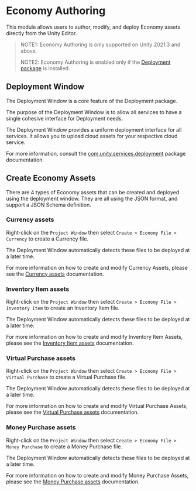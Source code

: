 # Economy Authoring

This module allows users to author, modify, and deploy Economy assets directly from the Unity Editor.

> NOTE1: Economy Authoring is only supported on Unity 2021.3 and above.
>
> NOTE2: Economy Authoring is enabled only if the [Deployment package](https://docs.unity3d.com/Packages/com.unity.services.deployment@latest) is installed.

## Deployment Window

The Deployment Window is a core feature of the Deployment package.

The purpose of the Deployment Window is to allow all services
to have a single cohesive interface for Deployment needs.

The Deployment Window provides a uniform deployment interface for all services.
It allows you to upload cloud assets for your respective cloud service.

For more information, consult the [com.unity.services.deployment](https://docs.unity3d.com/Packages/com.unity.services.deployment@latest) package documentation.

## Create Economy Assets

There are 4 types of Economy assets that can be created and deployed using the deployment window.
They are all using the JSON format, and support a JSON Schema definition.

### Currency assets

Right-click on the `Project Window` then select `Create > Economy File > Currency` to create a Currency file.

The Deployment Window automatically detects these files to be deployed at a later time.

For more information on how to create and modify Currency Assets,
please see the [Currency assets](./currency_assets.md) documentation.

### Inventory Item assets

Right-click on the `Project Window` then select `Create > Economy File > Inventory Item` to create an Inventory Item file.

The Deployment Window automatically detects these files to be deployed at a later time.

For more information on how to create and modify Inventory Item Assets,
please see the [Inventory Item assets](./inventory_item_assets.md) documentation.

### Virtual Purchase assets

Right-click on the `Project Window` then select `Create > Economy File > Virtual Purchase` to create a Virtual Purchase file.

The Deployment Window automatically detects these files to be deployed at a later time.

For more information on how to create and modify Virtual Purchase Assets,
please see the [Virtual Purchase assets](./virtual_purchase_assets.md) documentation.

### Money Purchase assets

Right-click on the `Project Window` then select `Create > Economy File > Money Purchase` to create a Money Purchase file.

The Deployment Window automatically detects these files to be deployed at a later time.

For more information on how to create and modify Money Purchase Assets,
please see the [Money Purchase assets](./money_purchase_assets.md) documentation.
